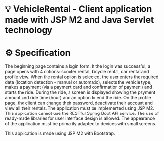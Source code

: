 # 💡 VehicleRental - Client application made with JSP M2 and Java Servlet technology

# ⚙️ Specification

The beginning page contains a login form. If the login was successful, a page opens with 4 options: scooter rental, bicycle rental, car rental and profile view. When the rental option is selected, the user enters the required data (location detection - manual or automatic), selects the vehicle type, makes a payment (via a payment card and confirmation of payment) and starts the ride. During the ride, a screen is displayed showing the payment amount and ride time (hour) and an option to end the ride. On the profile page, the client can change their password, deactivate their account and view all their rentals. The application must be implemented using JSP M2. This application cannot use the RESTful Spring Boot API service. The use of ready-made libraries for user interface design is allowed. The appearance of the application must be primarily adapted to devices with small screens.

This application is made using JSP M2 with Bootstrap.

